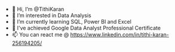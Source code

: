 - 👋 Hi, I’m @TithiKaran
- 👀 I’m interested in Data Analysis
- 🌱 I’m currently learning SQL, Power BI and Excel
- 💞️ I've achieved Google Data Analyst Professional Certificate
- 📫 You can react me @ https://www.linkedin.com/in/tithi-karan-256194205/

<!---
TithiKaran/TithiKaran is a ✨ special ✨ repository because its `README.md` (this file) appears on your GitHub profile.
You can click the Preview link to take a look at your changes.
--->
